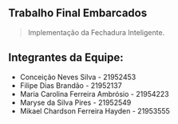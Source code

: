 ## Trabalho Final Embarcados
> Implementação da Fechadura Inteligente.
## Integrantes da Equipe:
+ Conceição Neves Silva - 21952453
+ Filipe Dias Brandão - 21952137
+ Maria Carolina Ferreira Ambrósio - 21954223
+ Maryse da Silva Pires - 21952549
+ Mikael Chardson Ferreira Hayden - 21953555
